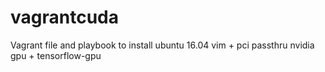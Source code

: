 # vagrantcuda
Vagrant file and playbook to install ubuntu 16.04 vim + pci passthru nvidia gpu + tensorflow-gpu

